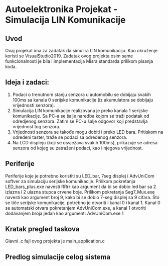 # Autoelektronika Projekat - Simulacija LIN Komunikacije

## Uvod

Ovaj projekat ima za zadatak da simulira LIN komunikaciju. Kao okruženje koristi se VisualStudio2019. Zadatak ovog projekta osim same funkcionalnosti je bila i implementacija Misra standarda prilikom pisanja koda.

## Ideja i zadaci: 
  1. Podaci o trenutnom stanju senzora u automobilu se dobijaju svakih 100ms sa kanala 0 serijske komunikacije (iz akumulatora se dobijaju vrijednosti senzora).
  2. Simulacija LIN komunikacije realizovana je preko kanala 1 serijske komunikacije. Sa PC-a se šalje naredba kojom se traži podatak od odredjenog senzora. Zatim se PC-u šalje odgovor koji predstavlja vrijednost tog senzora.
  3. Vrijednosti senzora se takođe mogu dobiti i preko LED bara. Pritiskom na određeni taster, traže se podaci sa određenog senzora.
  4. Na LCD displeju (koji se osvježava svakih 100ms), prikazuje se adresa senzora od kojeg su zatraženi podaci, kao i njegova vrijednost.

## Periferije

Periferije koje je potrebno koristiti su LED_bar, 7seg displej i AdvUniCom softver za simulaciju serijske komunikacije.
Prilikom pokretanja LED_bars_plus.exe navesti RRrr kao argument da bi se dobio led bar sa 2 izlazna i 2 ulazna stupca crvene boje.
Prilikom pokretanja Seg7_Mux.exe navesti kao argument broj 9, kako bi se dobio 7-seg displej sa 9 cifara.
Što se tiče serijske komunikacije, potrebno je otvoriti i kanal 0 i kanal 1. Kanal 0 se automatski otvara pokretanjem AdvUniCom.exe, a kanal 1 otvoriti dodavanjem broja jedan kao argument: AdvUniCom.exe 1

## Kratak pregled taskova

Glavni .c fajl ovog projekta je main_application.c


## Predlog simulacije celog sistema
